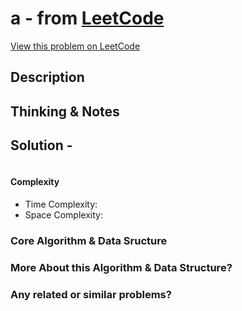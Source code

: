 # a - from [LeetCode](https://leetcode.com)
[View this problem on LeetCode]()

## Description

## Thinking & Notes

## Solution - 
```java
```

#### Complexity
* Time Complexity: 
* Space Complexity: 

### Core Algorithm & Data Sructure

### More About this Algorithm & Data Structure?

### Any related or similar problems?
